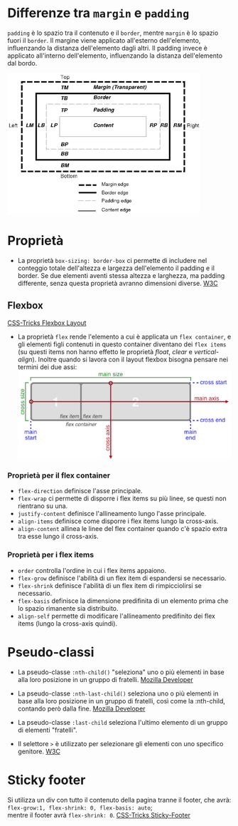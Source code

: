 # Differenze tra `margin` e `padding`
`padding` è lo spazio tra il contenuto e il `border`, mentre `margin` è lo spazio fuori il `border`. Il margine viene applicato all'esterno dell'elemento, influenzando la distanza dell'elemento dagli altri. Il padding invece è applicato all'interno dell'elemento, influenzando la distanza dell'elemento dal bordo. 

![immagine non disponibile](./img/margin-padding)

# Proprietà
- La proprietà `box-sizing: border-box` ci permette di includere nel conteggio totale dell'altezza e largezza dell'elemento il padding e il border. Se due elementi aventi stessa altezza e larghezza, ma padding differente, senza questa proprietà avranno dimensioni diverse. [W3C](https://www.w3schools.com/css/css3_box-sizing.asp)


## Flexbox
[CSS-Tricks Flexbox Layout](https://css-tricks.com/snippets/css/a-guide-to-flexbox/)
- La proprietà `flex` rende l'elemento a cui è applicata un `flex container`, e gli elementi figli contenuti in questo container diventano dei `flex items` (su questi items non hanno effetto le proprietà _float_, _clear_ e _vertical-align_). Inoltre quando si lavora con il layout flexbox bisogna pensare nei termini dei due assi: ![immagine non disponibile](./img/schema-flexbox.png)

### Proprietà per il flex container
- `flex-direction` definisce l'asse principale.
- `flex-wrap` ci permette di disporre i flex items su più linee, se questi non rientrano su una.
- `justify-content` definisce l'allineamento lungo l'asse principale.
- `align-items` definisce come disporre i flex items lungo la cross-axis.
- `align-content` allinea le linee del flex container quando c'è spazio extra tra esse lungo il cross-axis.

### Proprietà per i flex items
- `order` controlla l'ordine in cui i flex items appaiono.
- `flex-grow` definisce l'abilità di un flex item di espandersi se necessario.
- `flex-shrink` definisce l'abilità di un flex item di rimpicciolirsi se necessario.
- `flex-basis` definisce la dimensione predifinita di un elemento prima che lo spazio rimanente sia distribuito.
- `align-self` permette di modificare l'allineamento predifinito dei flex items (lungo la cross-axis quindi).


# Pseudo-classi
- La pseudo-classe `:nth-child()` "seleziona" uno o più elementi in base alla loro posizione in un gruppo di fratelli. [Mozilla Developer](https://developer.mozilla.org/en-US/docs/Web/CSS/:nth-child)

- La pseudo-classe `:nth-last-child()` seleziona uno o più elementi in base alla loro posizione in un gruppo di fratelli, così come la :nth-child, contando però dalla fine. [Mozilla Developer](https://developer.mozilla.org/en-US/docs/Web/CSS/:nth-last-child)

- La pseudo-classe `:last-child` seleziona l'ultimo elemento di un gruppo di elementi "fratelli".


- Il selettore `>` è utilizzato per selezionare gli elementi con uno specifico genitore. [W3C](https://www.w3schools.com/cssref/sel_element_gt.asp)


# Sticky footer
Si utilizza un div con tutto il contenuto della pagina tranne il footer, che avrà:  
`flex-grow:1, flex-shrink: 0, flex-basis: auto`;  
mentre il footer avrà `flex-shrink: 0`. [CSS-Tricks Sticky-Footer](https://css-tricks.com/couple-takes-sticky-footer/)
